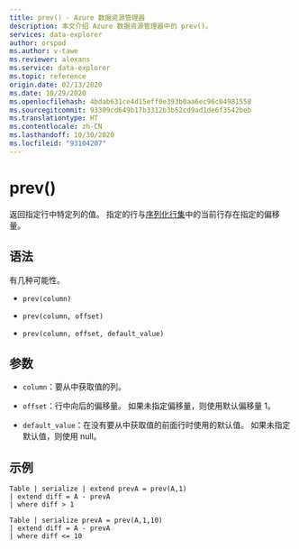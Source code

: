 ```yaml
---
title: prev() - Azure 数据资源管理器
description: 本文介绍 Azure 数据资源管理器中的 prev()。
services: data-explorer
author: orspod
ms.author: v-tawe
ms.reviewer: alexans
ms.service: data-explorer
ms.topic: reference
origin.date: 02/13/2020
ms.date: 10/29/2020
ms.openlocfilehash: 4bdab631ce4d15eff0e393b0aa6ec96c04981558
ms.sourcegitcommit: 93309cd649b17b3312b3b52cd9ad1de6f3542beb
ms.translationtype: HT
ms.contentlocale: zh-CN
ms.lasthandoff: 10/30/2020
ms.locfileid: "93104207"
---
```

# <a name="prev"></a>prev()

返回指定行中特定列的值。
指定的行与[序列化行集](./windowsfunctions.md#serialized-row-set)中的当前行存在指定的偏移量。

## <a name="syntax"></a>语法

有几种可能性。

* `prev(column)`

* `prev(column, offset)`

* `prev(column, offset, default_value)`

## <a name="arguments"></a>参数

* `column`：要从中获取值的列。

* `offset`：行中向后的偏移量。 如果未指定偏移量，则使用默认偏移量 1。

* `default_value`：在没有要从中获取值的前面行时使用的默认值。 如果未指定默认值，则使用 null。

## <a name="examples"></a>示例

```kusto
Table | serialize | extend prevA = prev(A,1)
| extend diff = A - prevA
| where diff > 1

Table | serialize prevA = prev(A,1,10)
| extend diff = A - prevA
| where diff <= 10
```
